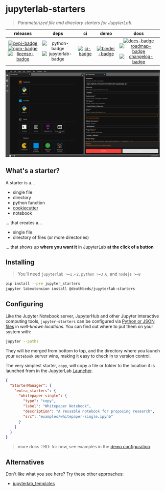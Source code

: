 # jupyterlab-starters

> _Parameterized file and directory starters for JupyterLab._

|                                  releases                                   |                  deps                   |         ci          |            demo             |                                          docs                                           |
| :-------------------------------------------------------------------------: | :-------------------------------------: | :-----------------: | :-------------------------: | :-------------------------------------------------------------------------------------: |
| [![pypi-badge][]][pypi] [![npm-badge][]][npm] [![license-badge][]][license] | ![python-badge][] ![jupyterlab-badge][] | [![ci-badge][]][ci] | [![binder-badge][]][binder] | [![docs-badge][]][docs] [![roadmap-badge][]][roadmap] [![changelog-badge][]][changelog] |

![screenshot][]

## What's a starter?

A starter is a...

- single file
- directory
- python function
- [cookiecutter][]
- notebook

... that creates a...

- single file
- directory of files (or more directories)

... that shows up **where you want it** in JupyterLab **at the click of a button**

## Installing

> You'll need `jupyterlab >=1,<2`, `python >=3.6`, and `nodejs >=8`

```bash
pip install --pre jupyter_starters
jupyter labextension install @deathbeds/jupyterlab-starters
```

## Configuring

Like the Jupyter Notebook server, JupyterHub and other Jupyter interactive computing
tools, `jupyter-starters` can be configured via [Python or JSON files][notebook-config]
in _well-known locations_. You can find out where to put them on your system with:

```bash
jupyter --paths
```

They will be merged from bottom to top, and the directory where you launch your
`notebook` server wins, making it easy to check in to version control.

The very simplest starter, `copy`, will copy a file or folder to the location
it is launched from in the JupyterLab [Launcher][].

```json
{
  "StarterManager": {
    "extra_starters": {
      "whitepaper-single": {
        "type": "copy",
        "label": "Whitepaper Notebook",
        "description": "A reusable notebook for proposing research",
        "src": "examples/whitepaper-single.ipynb"
      }
    }
  }
}
```

> more docs TBD: for now, see examples in the [demo configuration][conf].

## Alternatives

Don't like what you see here? Try these other approaches:

- [jupyterlab_templates](https://github.com/timkpaine/jupyterlab_templates)

[binder-badge]: https://mybinder.org/badge_logo.svg
[binder]: https://mybinder.org/v2/gh/deathbeds/jupyterlab-starters/master?urlpath=lab
[changelog-badge]: https://img.shields.io/badge/docs-changelog-purple
[changelog]: https://github.com/deathbeds/jupyterlab-starters/tree/master/CHANGELOG.md
[ci-badge]: https://img.shields.io/azure-devops/build/nickbollweg/ec62cb62-c61a-4bf3-931c-089d81718737/8
[ci]: https://dev.azure.com/nickbollweg/deathbeds/_build/latest?definitionId=8&branchName=master
[conf]: https://github.com/deathbeds/jupyterlab-starters/tree/master/jupyter_notebook_config.json
[contributing]: https://github.com/deathbeds/jupyterlab-starters/tree/master/CONTRIBUTING.md
[cookiecutter]: https://github.com/cookiecutter/cookiecutter
[docs-badge]: https://readthedocs.org/projects/jupyterstarters/badge/?version=latest
[docs]: https://jupyterstarters.readthedocs.io/en/latest/?badge=latest
[jupyterlab-badge]: https://img.shields.io/badge/jupyterlab-1.x-orange?logo=jupyter
[launcher]: https://jupyterlab.readthedocs.io/en/stable/user/files.html#creating-files-and-activities
[license-badge]: https://img.shields.io/github/license/deathbeds/jupyterlab-starters
[license]: https://github.com/deathbeds/jupyterlab-starters/tree/master/LICENSE
[notebook-config]: https://jupyter-notebook.readthedocs.io/en/stable/config.html
[npm-badge]: https://img.shields.io/npm/v/@deathbeds/jupyterlab-starters
[npm]: https://www.npmjs.com/package/@deathbeds/jupyterlab-starters
[pypi-badge]: https://img.shields.io/pypi/v/jupyter-starters
[pypi]: https://pypi.org/project/jupyter-starters
[python-badge]: https://img.shields.io/badge/python-3.6+-blue?logo=python
[roadmap-badge]: https://img.shields.io/badge/docs-roadmap-purple
[roadmap]: https://github.com/deathbeds/jupyterlab-starters/tree/master/ROADMAP.md
[screenshot]: https://raw.githubusercontent.com/deathbeds/jupyterlab-starters/master/docs/screenshot.png
